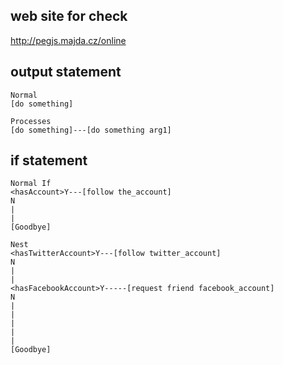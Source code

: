 web site for check
---------
http://pegjs.majda.cz/online

output statement
----------------
    Normal
    [do something]

    Processes
    [do something]---[do something arg1]

if statement
----------------
    Normal If
    <hasAccount>Y---[follow the_account]
    N
    |
    |
    [Goodbye]

    Nest
    <hasTwitterAccount>Y---[follow twitter_account]
    N
    |
    |
    <hasFacebookAccount>Y-----[request friend facebook_account]
    N
    |
    |
    |
    |
    |
    [Goodbye]
